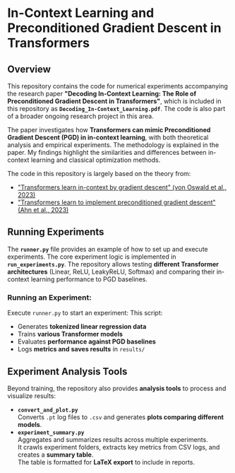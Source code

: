 # In-Context Learning and Preconditioned Gradient Descent in Transformers

## Overview

This repository contains the code for numerical experiments accompanying the research paper **"Decoding In-Context Learning: The Role of Preconditioned Gradient Descent in Transformers"**, which is included in this repository as **`Decoding_In-Context_Learning.pdf`**. The code is also part of a broader ongoing research project in this area.

The paper investigates how **Transformers can mimic Preconditioned Gradient Descent (PGD) in in-context learning**, with both theoretical analysis and empirical experiments. The methodology is explained in the paper. My findings highlight the similarities and differences between in-context learning and classical optimization methods.

The code in this repository is largely based on the theory from:
- ["Transformers learn in-context by gradient descent" (von Oswald et al., 2023)](https://arxiv.org/abs/2212.07677)
- ["Transformers learn to implement preconditioned gradient descent" (Ahn et al., 2023)](https://arxiv.org/abs/2306.00297)

## Running Experiments

The **`runner.py`** file provides an example of how to set up and execute experiments. The core experiment logic is implemented in **`run_experiments.py`**. The repository allows testing **different Transformer architectures** (Linear, ReLU, LeakyReLU, Softmax) and comparing their in-context learning performance to PGD baselines.

### Running an Experiment:

Execute `runner.py` to start an experiment:
This script:
- Generates **tokenized linear regression data**
- Trains **various Transformer models**
- Evaluates **performance against PGD baselines**
- Logs **metrics and saves results** in `results/`

## Experiment Analysis Tools

Beyond training, the repository also provides **analysis tools** to process and visualize results:

- **`convert_and_plot.py`**  
  Converts `.pt` log files to `.csv` and generates **plots comparing different models**.
- **`experiment_summary.py`**  
  Aggregates and summarizes results across multiple experiments.  
  It crawls experiment folders, extracts key metrics from CSV logs, and creates a **summary table**.  
  The table is formatted for **LaTeX export** to include in reports.
